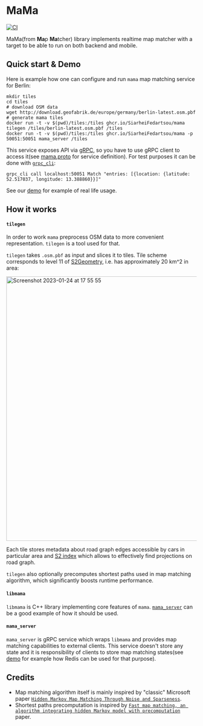 # MaMa 
[![CI](https://github.com/SiarheiFedartsou/mama/actions/workflows/ci.yml/badge.svg)](https://github.com/SiarheiFedartsou/mama/actions/workflows/ci.yml)

MaMa(from **Ma**p **Ma**tcher) library implements realtime map matcher with a target to be able to run on both backend and mobile. 

##  Quick start & Demo 

Here is example how one can configure and run `mama` map matching service for Berlin:
```
mkdir tiles
cd tiles
# download OSM data
wget http://download.geofabrik.de/europe/germany/berlin-latest.osm.pbf
# generate mama tiles
docker run -t -v $(pwd)/tiles:/tiles ghcr.io/SiarheiFedartsou/mama tilegen /tiles/berlin-latest.osm.pbf /tiles
docker run -t -v $(pwd)/tiles:/tiles ghcr.io/SiarheiFedartsou/mama -p 50051:50051 mama_server /tiles 
```

This service exposes API via [gRPC](https://grpc.io/), so you have to use gRPC client to access it(see [mama.proto](https://github.com/SiarheiFedartsou/mama/blob/main/server/mama.proto) for service definition). For test purposes it can be done with [`grpc_cli`](https://github.com/grpc/grpc/blob/master/doc/command_line_tool.md):

```
grpc_cli call localhost:50051 Match "entries: [{location: {latitude: 52.517037, longitude: 13.388860}}]"
```

See our [demo](./demo) for example of real life usage.

## How it works

#### `tilegen`

In order to work `mama` preprocess OSM data to more convenient representation. `tilegen` is a tool used for that.

`tilegen` takes `.osm.pbf` as input and slices it to tiles. Tile scheme corresponds to level 11 of [S2Geometry](https://s2geometry.io/), i.e. has approximately 20 km^2 in area:

<img width="700" alt="Screenshot 2023-01-24 at 17 55 55" src="https://user-images.githubusercontent.com/266271/214357432-6d7ec7af-9c13-418f-8d11-0ed338056dc9.png">

Each tile stores metadata about road graph edges accessible by cars in particular area and [S2 index](https://s2geometry.io/devguide/s2shapeindex.html) which allows to effectively find projections on road graph. 

`tilegen` also optionally precomputes shortest paths used in map matching algorithm, which significantly boosts runtime performance. 

#### `libmama`
`libmama` is C++ library implementing core features of `mama`. [`mama_server`](https://github.com/SiarheiFedartsou/mama/blob/cb15123ca81d6712f2cccff06cc842a1b6e2b9ce/server/mama_server.cc#L57) can be a good example of how it should be used. 

#### `mama_server`
`mama_server` is gRPC service which wraps `libmama` and provides map matching capabilities to external clients. This service doesn't store any state and it is responsibility of clients to store map matching states(see [demo](./demo) for example how Redis can be used for that purpose). 


## Credits
- Map matching algorithm itself is mainly inspired by "classic" Microsoft paper [`Hidden Markov Map Matching Through Noise and Sparseness`](https://www.microsoft.com/en-us/research/wp-content/uploads/2016/12/map-matching-ACM-GIS-camera-ready.pdf).
- Shortest paths precomputation is inspired by [`Fast map matching, an algorithm integrating hidden
Markov model with precomputation`](https://people.kth.se/~cyang/bib/fmm.pdf) paper.